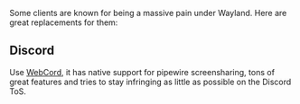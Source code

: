 Some clients are known for being a massive pain under Wayland. Here are great
replacements for them:

## Discord

Use [WebCord](https://github.com/SpacingBat3/WebCord), it has native support for
pipewire screensharing, tons of great features and tries to stay infringing as
little as possible on the Discord ToS.
